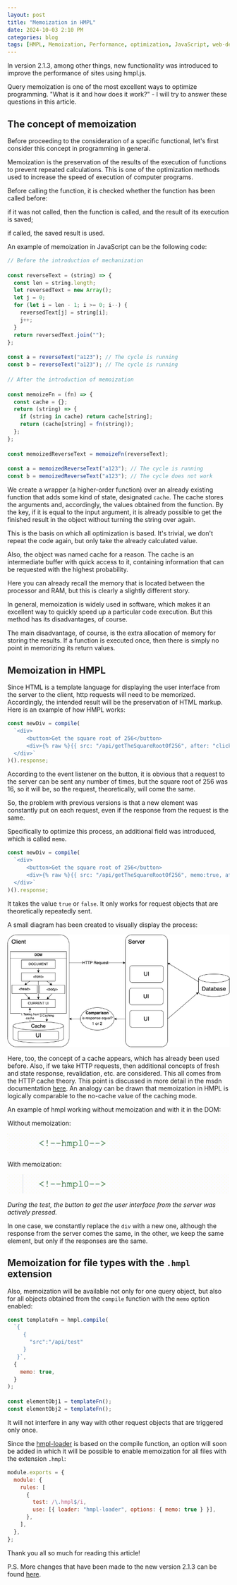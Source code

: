 ```yaml
---
layout: post
title: "Memoization in HMPL"
date: 2024-10-03 2:10 PM
categories: blog
tags: [HMPL, Memoization, Performance, optimization, JavaScript, web-development, caching]
---
```


In version 2.1.3, among other things, new functionality was introduced to improve the performance of sites using hmpl.js.

Query memoization is one of the most excellent ways to optimize programming. "What is it and how does it work?" - I will try to answer these questions in this article.

## The concept of memoization

Before proceeding to the consideration of a specific functional, let's first consider this concept in programming in general.

Memoization is the preservation of the results of the execution of functions to prevent repeated calculations. This is one of the optimization methods used to increase the speed of execution of computer programs.

Before calling the function, it is checked whether the function has been called before:

if it was not called, then the function is called, and the result of its execution is saved;

if called, the saved result is used.

An example of memoization in JavaScript can be the following code:

```javascript
// Before the introduction of mechanization

const reverseText = (string) => {
  const len = string.length;
  let reversedText = new Array();
  let j = 0;
  for (let i = len - 1; i >= 0; i--) {
    reversedText[j] = string[i];
    j++;
  }
  return reversedText.join("");
};

const a = reverseText("a123"); // The cycle is running
const b = reverseText("a123"); // The cycle is running

// After the introduction of memoization

const memoizeFn = (fn) => {
  const cache = {};
  return (string) => {
    if (string in cache) return cache[string];
    return (cache[string] = fn(string));
  };
};

const memoizedReverseText = memoizeFn(reverseText);

const a = memoizedReverseText("a123"); // The cycle is running
const b = memoizedReverseText("a123"); // The cycle does not work
```

We create a wrapper (a higher-order function) over an already existing function that adds some kind of state, designated `cache`. The cache stores the arguments and, accordingly, the values obtained from the function. By the key, if it is equal to the input argument, it is already possible to get the finished result in the object without turning the string over again.

This is the basis on which all optimization is based. It's trivial, we don't repeat the code again, but only take the already calculated value.

Also, the object was named cache for a reason. The cache is an intermediate buffer with quick access to it, containing information that can be requested with the highest probability.

Here you can already recall the memory that is located between the processor and RAM, but this is clearly a slightly different story.

In general, memoization is widely used in software, which makes it an excellent way to quickly speed up a particular code execution. But this method has its disadvantages, of course.

The main disadvantage, of course, is the extra allocation of memory for storing the results. If a function is executed once, then there is simply no point in memorizing its return values.

## Memoization in HMPL

Since HTML is a template language for displaying the user interface from the server to the client, http requests will need to be memorized. Accordingly, the intended result will be the preservation of HTML markup. Here is an example of how HMPL works:

```javascript
const newDiv = compile(
  `<div>
      <button>Get the square root of 256</button>
      <div>{% raw %}{{ src: "/api/getTheSquareRootOf256", after: "click:button" }}{% endraw %}</div>
  </div>`
)().response;
```

According to the event listener on the button, it is obvious that a request to the server can be sent any number of times, but the square root of 256 was 16, so it will be, so the request, theoretically, will come the same.

So, the problem with previous versions is that a new element was constantly put on each request, even if the response from the request is the same.

Specifically to optimize this process, an additional field was introduced, which is called `memo`.

```javascript
const newDiv = compile(
  `<div>
      <button>Get the square root of 256</button>
      <div>{% raw %}{{ src: "/api/getTheSquareRootOf256", memo:true, after: "click:button" }}{% endraw %}</div>
  </div>`
)().response;
```

It takes the value `true` or `false`. It only works for request objects that are theoretically repeatedly sent.

A small diagram has been created to visually display the process:

![memo](/images/2024-10-03-memoization-in-hmpl/memo.png)

Here, too, the concept of a cache appears, which has already been used before. Also, if we take HTTP requests, then additional concepts of fresh and state response, revalidation, etc. are considered. This all comes from the HTTP cache theory. This point is discussed in more detail in the msdn documentation [here](https://developer.mozilla.org/en-US/docs/Web/API/Request/cache). An analogy can be drawn that memoization in HMPL is logically comparable to the no-cache value of the caching mode.

An example of hmpl working without memoization and with it in the DOM:

Without memoization:

![without memo](/images/2024-10-03-memoization-in-hmpl/without-memoization.gif)

With memoization:

![with memo](/images/2024-10-03-memoization-in-hmpl/with-memoization.gif)

_During the test, the button to get the user interface from the server was actively pressed._

In one case, we constantly replace the `div` with a new one, although the response from the server comes the same, in the other, we keep the same element, but only if the responses are the same.

## Memoization for file types with the `.hmpl` extension

Also, memoization will be available not only for one query object, but also for all objects obtained from the `compile` function with the `memo` option enabled:

```javascript
const templateFn = hmpl.compile(
  `{ 
     {
       "src":"/api/test" 
     } 
   }`,
  {
    memo: true,
  }
);

const elementObj1 = templateFn();
const elementObj2 = templateFn();
```

It will not interfere in any way with other request objects that are triggered only once.

Since the [hmpl-loader](https://www.npmjs.com/package/hmpl-loader) is based on the compile function, an option will soon be added in which it will be possible to enable memoization for all files with the extension `.hmpl`:

```javascript
module.exports = {
  module: {
    rules: [
      {
        test: /\.hmpl$/i,
        use: [{ loader: "hmpl-loader", options: { memo: true } }],
      },
    ],
  },
};
```

Thank you all so much for reading this article!

P.S. More changes that have been made to the new version 2.1.3 can be found [here](https://hmpl-lang.dev/changelog.html#_2-1-3-2024-09-29).
